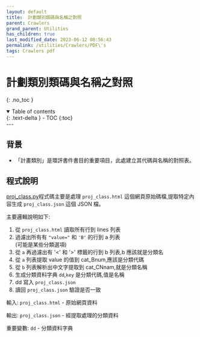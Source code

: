 ```yaml
---
layout: default
title:  計劃類別類碼與名稱之對照
parent: Crawlers
grand_parent: Utilities
has_children: true
last_modified_date: 2023-06-12 08:56:43
permalink: /utilities/Crawlers/PDF\'s
tags: Crawlers pdf
---
```


# 計劃類別類碼與名稱之對照
{: .no_toc }

<details open markdown="block">
  <summary>
    Table of contents
  </summary>
  {: .text-delta }
- TOC
{:toc}
</details>
---

## 背景

- 「計畫類別」是環評書件書目的重要項目，此處建立其代碼與名稱的對照表。


## 程式說明

[proj_class.py](./proj_class.py)程式碼主要是處理 `proj_class.html` 這個網頁原始碼檔,提取特定內容生成 `proj_class.json` 這個 JSON 檔。

主要邏輯說明如下:

1. 從 `proj_class.html` 讀取所有行到 lines 列表
2. 過濾出所有有 `"value="` 和 `'B'` 的行到 a 列表  
   (可能是某些分類選項)
3. 從 `a` 再過濾出有 '<' 和 '>' 標籤的行到 b 列表,b 應該就是分類名
4. 從 `a` 列表提取 value 的值到 cat_Bnum,應該是分類代碼
5. 從 `b` 列表解析出中文字提取到 cat_CNnam,就是分類名稱
6. 生成分類資料字典 `dd`,`key` 是分類代碼,值是名稱
7. dd 寫入 `proj_class.json`
8. 讀回 `proj_class.json` 驗證是否一致

輸入:
`proj_class.html` - 原始網頁資料 

輸出: 
`proj_class.json` - 經提取處理的分類資料

重要變數:
`dd` - 分類資料字典

